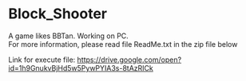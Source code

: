 # Block_Shooter
A game likes BBTan. Working on PC.  
For more information, please read file ReadMe.txt in the zip file below  
  
Link for execute file: https://drive.google.com/open?id=1h9GnukvBjHd5w5PywPYIA3s-8tAzRICk
